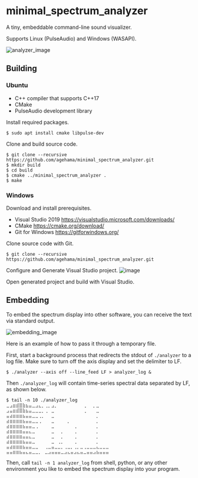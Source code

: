 # minimal_spectrum_analyzer
A tiny, embeddable command-line sound visualizer.

Supports Linux (PulseAudio) and Windows (WASAPI).

![analyzer_image](https://user-images.githubusercontent.com/4939010/117427977-8f402900-af60-11eb-9d38-c56b4ce0216c.gif)

## Building

### Ubuntu

- C++ compiler that supports C++17
- CMake
- PulseAudio development library

Install required packages.

```
$ sudo apt install cmake libpulse-dev
```

Clone and build source code.

```
$ git clone --recursive https://github.com/agehama/minimal_spectrum_analyzer.git
$ mkdir build
$ cd build
$ cmake ../minimal_spectrum_analyzer .
$ make
```

### Windows

Download and install prerequisites.
- Visual Studio 2019 https://visualstudio.microsoft.com/downloads/
- CMake https://cmake.org/download/
- Git for Windows https://gitforwindows.org/

Clone source code with Git.

```
$ git clone --recursive https://github.com/agehama/minimal_spectrum_analyzer.git
```

Configure and Generate Visual Studio project.
![image](https://user-images.githubusercontent.com/4939010/117149605-541fe780-adf2-11eb-8fb1-2e36ca4f36c3.png)

Open generated project and build with Visual Studio.


## Embedding
To embed the spectrum display into other software, you can receive the text via standard output.

![embedding_image](https://user-images.githubusercontent.com/4939010/117443945-c409ab80-af73-11eb-83d5-8f7376a27261.gif)

Here is an example of how to pass it through a temporary file.

First, start a background process that redirects the stdout of `./analyzer` to a log file.
Make sure to turn off the axis display and set the delimiter to LF.
```
$ ./analyzer --axis off --line_feed LF > analyzer_log &
```

Then `./analyzer_log` will contain time-series spectral data separated by LF, as shown below.
```
$ tail -n 10 ./analyzer_log
⣀⣠⣶⣾⣿⣷⣦⣤⣀⣠⣄⡀⢀⡀⣠⡀⠀⠀⠀⠀⠀⠀⠀⠀⢀⠀⠀⡀⣀⠀⠀⠀
⣠⣤⣶⣾⣿⣷⣦⣤⣀⣀⣀⡀⢀⠀⣀⠀⠀⠀⠀⠀⠀⠀⠀⠀⢀⠀⠀⠀⣀⠀⠀⠀
⣤⣴⣶⣶⣶⣦⣤⣤⣀⣀⢀⡀⠀⠀⣀⠀⠀⠀⠀⠀⠀⠀⠀⠀⠀⠀⠀⠀⡀⠀⠀⠀
⣴⣶⣶⣶⣶⣦⣤⣤⣀⣀⢀⠀⠀⠀⣀⠀⠀⠀⠀⡀⠀⠀⠀⠀⠀⠀⠀⠀⡀⠀⠀⠀
⣴⣶⣶⣶⣶⣦⣤⣤⣀⢀⠀⠀⠀⠀⣀⠀⠀⠀⠀⠀⠀⢀⠀⠀⠀⠀⠀⠀⡀⠀⠀⠀
⣴⣶⣶⣶⣶⣤⣤⣄⣀⠀⠀⠀⠀⠀⣀⠀⠀⡀⠀⠀⠀⢀⠀⠀⠀⠀⠀⠀⡀⠀⠀⠀
⣴⣶⣶⣶⣶⣤⣤⣄⣀⠀⠀⠀⠀⠀⣀⠀⠀⡀⠀⠀⠀⢀⠀⠀⠀⠀⠀⠀⡀⠀⠀⠀
⣴⣶⣶⣶⣶⣦⣤⣤⣀⠀⠀⠀⠀⠀⣀⠀⢀⡀⠀⠀⠀⢀⠀⠀⠀⠀⠀⠀⡀⠀⠀⠀
⣤⣴⣶⣶⣶⣦⣤⣤⣀⣀⠀⠀⢀⣀⣤⣀⣀⡀⢀⣀⡀⢀⡀⣀⢀⣀⣀⣀⣄⣀⣀⣀
⣤⣤⣶⣶⣦⣤⣄⣤⣀⣀⡀⠀⣀⣠⣤⣤⣤⣀⣠⣄⣤⣠⣄⣤⣀⣤⣤⣠⣦⣤⣤⣤
```

Then, call `tail -n 1 analyzer_log` from shell, python, or any other environment you like to embed the spectrum display into your program.


